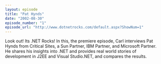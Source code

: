 ```yaml
---
layout: episode
title: "Pat Hynds"
date: "2002-08-30"
episode_number: "1"
episode_url: "http://www.dotnetrocks.com/default.aspx?ShowNum=1"
---
```


Look out! Its .NET Rocks! In this, the premiere episode, Carl interviews Pat Hynds from Critical Sites, a Sun Partner, IBM Partner, and Microsoft Partner. He shares his insights into .NET and provides real world stories of development in J2EE and Visual Studio.NET, and compares the results. 
